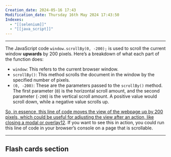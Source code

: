 ```yaml
---
Creation_date: 2024-05-16 17:43
Modification_date: Thursday 16th May 2024 17:43:50
Indexes:
  - "[[selenium]]"
  - "[[java_script]]"
---
```



----

The JavaScript code `window.scrollBy(0, -200);` is used to scroll the current window **upwards** by 200 pixels. Here’s a breakdown of what each part of the function does:

- `window`: This refers to the current browser window.
- `scrollBy()`: This method scrolls the document in the window by the specified number of pixels.
- `(0, -200)`: These are the parameters passed to the `scrollBy()` method. The first parameter (`0`) is the horizontal scroll amount, and the second parameter (`-200`) is the vertical scroll amount. A positive value would scroll down, while a negative value scrolls up.

[So, in essence, this line of code moves the view of the webpage up by 200 pixels, which could be useful for adjusting the view after an action, like closing a modal or overlay](https://www.w3schools.com/jsref/met_win_scrollby.asp)[1](https://www.w3schools.com/jsref/met_win_scrollby.asp)[2](https://developer.mozilla.org/en-US/docs/Web/API/Window/scrollBy). If you want to see this in action, you could run this line of code in your browser’s console on a page that is scrollable.





---
## Flash cards section
